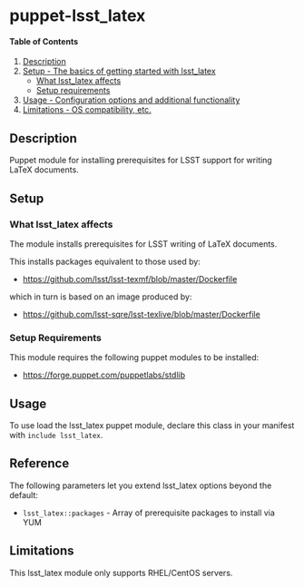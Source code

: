 
# puppet-lsst_latex

#### Table of Contents

1. [Description](#description)
2. [Setup - The basics of getting started with lsst_latex](#setup)
    * [What lsst_latex affects](#what-lsst_latex-affects)
    * [Setup requirements](#setup-requirements)
3. [Usage - Configuration options and additional functionality](#usage)
4. [Limitations - OS compatibility, etc.](#limitations)

## Description

Puppet module for installing prerequisites for LSST support for writing LaTeX documents.

## Setup

### What lsst_latex affects

The module installs prerequisites for LSST writing of LaTeX documents. 

This installs packages equivalent to those used by:

  * https://github.com/lsst/lsst-texmf/blob/master/Dockerfile

which in turn is based on an image produced by:

  * https://github.com/lsst-sqre/lsst-texlive/blob/master/Dockerfile

### Setup Requirements

This module requires the following puppet modules to be installed:

  * https://forge.puppet.com/puppetlabs/stdlib

## Usage

To use load the lsst_latex puppet module, declare this class in your manifest with `include lsst_latex`.

## Reference

The following parameters let you extend lsst_latex options beyond the default:

  * `lsst_latex::packages` - Array of prerequisite packages to install via YUM

## Limitations

This lsst_latex module only supports RHEL/CentOS servers.

